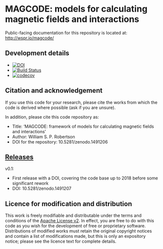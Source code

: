 
MAGCODE: models for calculating magnetic fields and interactions
================================================================

Public-facing documentation for this repository is located at: <http://wspr.io/magcode/>

## Development details

* [![DOI](https://zenodo.org/badge/344445.svg)](https://zenodo.org/badge/latestdoi/344445)
* [![Build Status](https://travis-ci.com/wspr/magcode.svg?branch=master)](https://travis-ci.com/wspr/magcode)
* [![codecov](https://codecov.io/gh/wspr/magcode/branch/master/graph/badge.svg)](https://codecov.io/gh/wspr/magcode)

## Citation and acknowledgement

If you use this code for your research, please cite the works from which the code is derived
where possible (ask if you are unsure).

In addition, please cite this code repository as:

* Title: ‘MAGCODE: framework of models for calculating magnetic fields and interactions’
* Author: William S. P. Robertson
* DOI for the repository: 10.5281/zenodo.1491206

## [Releases](https://github.com/wspr/magcode/releases)

v0.1:
* First release with a DOI, covering the code base up to 2018 before some significant rework
* DOI: 10.5281/zenodo.1491207



Licence for modification and distribution
-----------------------------------------

This work is freely modifiable and distributable under the terms and conditions of the
[Apache License v2](http://www.apache.org/licenses/LICENSE-2.0).
In effect, you are free to do with this code as you wish for the development of free or proprietary software.
Distributions of modified works must retain the original copyright notices and contain a list of modifications made, but this is only an expository notice; please see the licence text for complete details.

